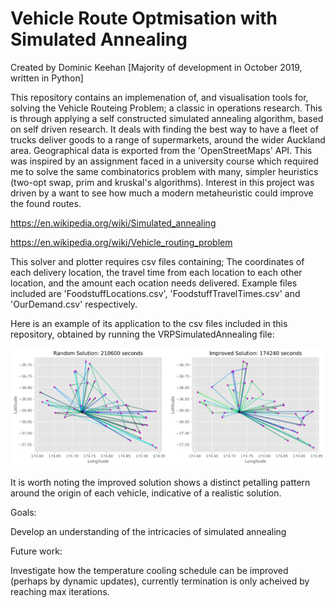 # Vehicle Route Optmisation with Simulated Annealing
Created by Dominic Keehan [Majority of development in October 2019, written in Python]

This repository contains an implemenation of, and visualisation tools for, solving the Vehicle Routeing Problem; a classic in operations research. This is through applying a self constructed simulated annealing algorithm, based on self driven research. It deals with finding the best way to have a fleet of trucks deliver goods to a range of supermarkets, around the wider Auckland area. Geographical data is exported from the 'OpenStreetMaps' API. This was inspired by an assignment faced in a university course which required me to solve the same combinatorics problem with many, simpler heuristics (two-opt swap, prim and kruskal's algorithms). Interest in this project was driven by a want to see how much a modern metaheuristic could improve the found routes. 

https://en.wikipedia.org/wiki/Simulated_annealing

https://en.wikipedia.org/wiki/Vehicle_routing_problem

This solver and plotter requires csv files containing; The coordinates of each delivery location, the travel time from each location to each other location, and the amount each ocation needs delivered. Example files included are 'FoodstuffLocations.csv', 'FoodstuffTravelTimes.csv' and 'OurDemand.csv' respectively.

Here is an example of its application to the csv files included in this repository, obtained by running the VRPSimulatedAnnealing file:

![What is this](Networks.png)

It is worth noting the improved solution shows a distinct petalling pattern around the origin of each vehicle, indicative of a realistic solution.

Goals:

Develop an understanding of the intricacies of simulated annealing

Future work:

Investigate how the temperature cooling schedule can be improved (perhaps by dynamic updates), currently termination is only acheived by reaching max iterations.
